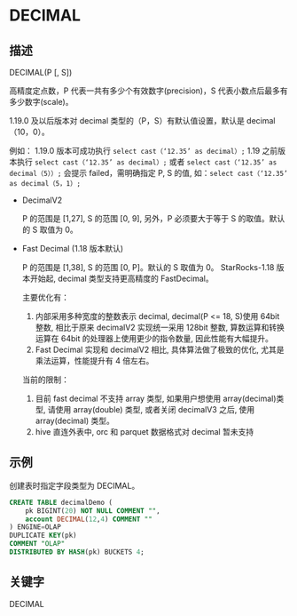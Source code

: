 # DECIMAL

## 描述

DECIMAL(P [, S])

高精度定点数，P 代表一共有多少个有效数字(precision)，S 代表小数点后最多有多少数字(scale)。

1.19.0 及以后版本对 decimal 类型的（P，S）有默认值设置，默认是 decimal（10，0）。

例如：
1.19.0 版本可成功执行 `select cast（‘12.35’ as decimal）;` 1.19 之前版本执行 `select cast（‘12.35’ as decimal）;` 或者 `select cast（‘12.35’ as decimal（5））;` 会提示 failed，需明确指定 P, S 的值, 如：`select cast（‘12.35’ as decimal（5，1）;`

* DecimalV2

  P 的范围是 [1,27], S 的范围 [0, 9], 另外，P 必须要大于等于 S 的取值。默认的 S 取值为 0。

* Fast Decimal  (1.18 版本默认)

  P 的范围是 [1,38], S 的范围 [0, P]。默认的 S 取值为 0。
  StarRocks-1.18 版本开始起, decimal 类型支持更高精度的 FastDecimal。

  主要优化有：
  
  1. 内部采用多种宽度的整数表示 decimal, decimal(P <= 18, S)使用 64bit 整数, 相比于原来 decimalV2 实现统一采用 128bit 整数, 算数运算和转换运算在 64bit 的处理器上使用更少的指令数量, 因此性能有大幅提升。
  2. Fast Decimal 实现和 decimalV2 相比, 具体算法做了极致的优化, 尤其是乘法运算，性能提升有 4 倍左右。
  
  当前的限制：
  
  1. 目前 fast decimal 不支持 array 类型, 如果用户想使用 array(decimal)类型, 请使用 array(double) 类型, 或者关闭 decimalV3 之后, 使用 array(decimal) 类型。
  2. hive 直连外表中, orc 和 parquet 数据格式对 decimal 暂未支持

## 示例

创建表时指定字段类型为 DECIMAL。

```sql
CREATE TABLE decimalDemo (
    pk BIGINT(20) NOT NULL COMMENT "",
    account DECIMAL(12,4) COMMENT ""
) ENGINE=OLAP 
DUPLICATE KEY(pk)
COMMENT "OLAP"
DISTRIBUTED BY HASH(pk) BUCKETS 4;
```

## 关键字

DECIMAL
